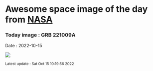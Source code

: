 
# Awesome space image of the day from [NASA](https://api.nasa.gov/)

### Today image : GRB 221009A
Date : 2022-10-15

![](https://apod.nasa.gov/apod/image/2210/LAT_221009A_burst_opt_1080.gif)

<small>Latest update : Sat Oct 15 10:19:56 2022</small>
        